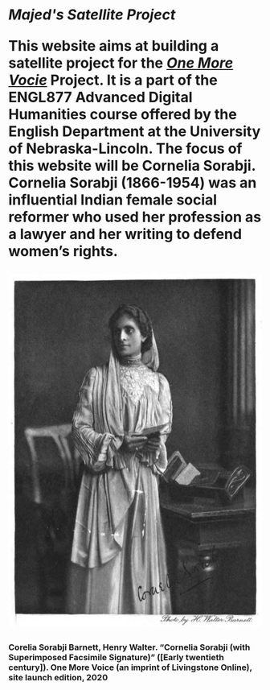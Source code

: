 

<html>

<head>
<link rel="stylesheet" href="style.css">
</head>

<body>

  <h1> <em>Majed's Satellite Project</em> </h>
  
  
This website aims at building a satellite project for the <a href="https://onemorevoice.org/index.html">
    <em>One More Vocie</em></a> Project. It is a part of the ENGL877 Advanced Digital Humanities course offered by the English Department at the University of Nebraska-Lincoln. The focus of this website will be Cornelia Sorabji. Cornelia Sorabji (1866-1954) was an influential Indian female social reformer who used her profession as a lawyer and her writing to defend women’s rights.

  
  
  <img src="Cornelia.jpg">
 
<h3> Corelia Sorabji
    Barnett, Henry Walter. “Cornelia Sorabji (with Superimposed Facsimile Signature)” ([Early twentieth century]).
    One More Voice (an imprint of Livingstone Online), site launch edition, 2020 
